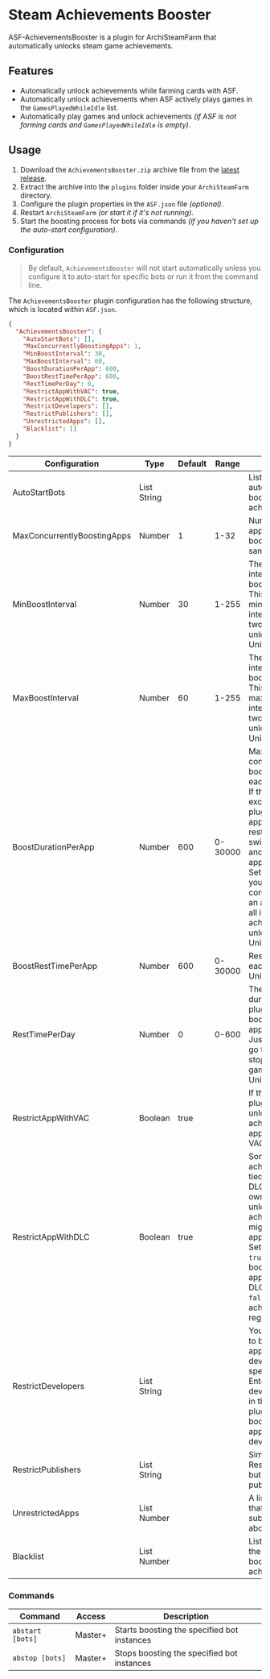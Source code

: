 # Steam Achievements Booster

ASF-AchievementsBooster is a plugin for ArchiSteamFarm that automatically unlocks steam game achievements.

## Features

- Automatically unlock achievements while farming cards with ASF. 
- Automatically unlock achievements when ASF actively plays games in the `GamesPlayedWhileIdle` list. 
- Automatically play games and unlock achievements *(if ASF is not farming cards and `GamesPlayedWhileIdle` is empty)*. 

## Usage

1. Download the `AchievementsBooster.zip` archive file from the [latest release](https://github.com/omyto/ASF-AchievementsBooster/releases/latest).
2. Extract the archive into the `plugins` folder inside your `ArchiSteamFarm` directory.
3. Configure the plugin properties in the `ASF.json` file _(optional)_.
4. Restart `ArchiSteamFarm` _(or start it if it's not running)_.
5. Start the boosting process for bots via commands _(if you haven't set up the auto-start configuration)_.

### Configuration

> By default, `AchievementsBooster` will not start automatically unless you configure it to auto-start for specific bots or run it from the command line.  

The `AchievementsBooster` plugin configuration has the following structure, which is located within `ASF.json`.

```json
{
  "AchievementsBooster": {
    "AutoStartBots": [],
    "MaxConcurrentlyBoostingApps": 1,
    "MinBoostInterval": 30,
    "MaxBoostInterval": 60,
    "BoostDurationPerApp": 600,
    "BoostRestTimePerApp": 600,
    "RestTimePerDay": 0,
    "RestrictAppWithVAC": true,
    "RestrictAppWithDLC": true,
    "RestrictDevelopers": [],
    "RestrictPublishers": [],
    "UnrestrictedApps": [],
    "Blacklist": []
  }
}
```


| Configuration               | Type        | Default | Range   | Description                                                                                                                                                                                                                                                                                                                     |
|-----------------------------|-------------|---------|---------|---------------------------------------------------------------------------------------------------------------------------------------------------------------------------------------------------------------------------------------------------------------------------------------------------------------------------------|
| AutoStartBots               | List String |         |         | List of bots that automatically start boosting achievements.                                                                                                                                                                                                                                                                    |
| MaxConcurrentlyBoostingApps | Number      | 1       | 1-32    | Number of applications boosting at the same time.                                                                                                                                                                                                                                                                               |
| MinBoostInterval            | Number      | 30      | 1-255   | The minimum time interval between boosts.<br>This is the minimum time interval between two achievement unlocks.<br>Unit: `minutes`.                                                                                                                                                                                             |
| MaxBoostInterval            | Number      | 60      | 1-255   | The maximum time interval between boosts.<br>This is the maximum time interval between two achievement unlocks.<br>Unit: `minutes`.                                                                                                                                                                                             |
| BoostDurationPerApp         | Number      | 600     | 0-30000 | Maximum continuous boosting time for each application.<br>If this duration is exceeded, the plugin will add the application to the resting list and switch to boosting another application.<br>Set the value to 0 if you want to continuously boost an application until all its achievements are unlocked.<br>Unit: `minutes`. |
| BoostRestTimePerApp         | Number      | 600     | 0-30000 | Resting time for each application.<br>Unit: `minutes`.                                                                                                                                                                                                                                                                          |
| RestTimePerDay              | Number      | 0       | 0-600   | The duration during which the plugin does not boost any application.<br>Just like when you go to sleep and stop playing games.<br>Unit: `minutes`.                                                                                                                                                                              |
| RestrictAppWithVAC          | Boolean     | true    |         | If the value is `true`, plugin will skip unlocking achievements for applications with VAC.                                                                                                                                                                                                                                      |
| RestrictAppWithDLC          | Boolean     | true    |         | Some achievements are tied to specific DLCs. If you don't own the DLC, unlocking these achievements might not be appropriate.<br>Set the value to `true` to skip boosting for applications with DLCs, or set it to `false` to unlock all achievements regardless.                                                               |
| RestrictDevelopers          | List String |         |         | You may not want to boost certain applications developed by a specific developer.<br>Enter the developer's name in this list, and the plugin will skip boosting any applications by that developer.                                                                                                                             |
| RestrictPublishers          | List String |         |         | Similar to RestrictDevelopers, but this list is for publishers.                                                                                                                                                                                                                                                                   |
| UnrestrictedApps            | List Number |         |         | A list of app IDs that will not be subject to the above restrictions.                                                                                                                                                                                                                                                           |
| Blacklist                   | List Number |         |         | List of appIDs that the plugin will skip boosting achievements.                                                                                                                                                                                                                                                                 |

### Commands

| Command          | Access  | Description                                 |
| ---------------- | ------- | ------------------------------------------- |
| `abstart [bots]` | Master+ | Starts boosting the specified bot instances |
| `abstop [bots]`  | Master+ | Stops boosting the specified bot instances  |

